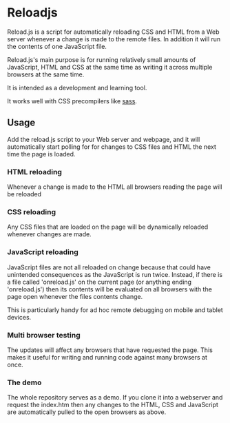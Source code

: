 # Reloadjs

Reload.js is a script for automatically reloading CSS and HTML from a Web server whenever a change is made to the remote files. In addition it will run the contents of one JavaScript file.

Reload.js's main purpose is for running relatively small amounts of JavaScript, HTML and CSS at the same time as writing it across multiple browsers at the same time.

It is intended as a development and learning tool.

It works well with CSS precompilers like [sass](http://sass-lang.com/).


## Usage

Add the reload.js script to your Web server and webpage, and it will automatically start polling for for changes to CSS files and HTML the next time the page is loaded.

### HTML reloading

Whenever a change is made to the HTML all browsers reading the page will be reloaded

### CSS reloading

Any CSS files that are loaded on the page will be dynamically reloaded whenever changes are made.

### JavaScript reloading

JavaScript files are not all reloaded on change because that could have unintended consequences as the JavaScript is run twice. Instead, if there is a file called 'onreload.js' on the current page (or anything ending 'onreload.js') then its contents will be evaluated on all browsers with the page open whenever the files contents change.

This is particularly handy for ad hoc remote debugging on mobile and tablet devices.

### Multi browser testing

The updates will affect any browsers that have requested the page. This makes it useful for writing and running code against many browsers at once.

### The demo

The whole repository serves as a demo. If you clone it into a webserver and request the index.htm then any changes to the HTML, CSS and JavaScript are automatically pulled to the open browsers as above.
